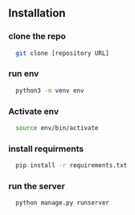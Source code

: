 
## Installation


### clone the repo
```bash
  git clone [repository URL]
```
### run env
```bash
  python3 -m venv env
```
### Activate env
```bash
  source env/bin/activate
```
### install requirments
```bash
  pip install -r requirements.txt
```
### run the server
```bash
  python manage.py runserver
```

    
